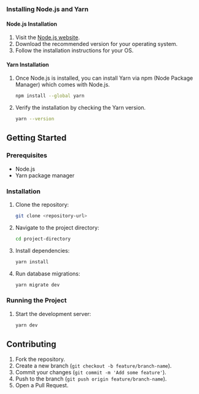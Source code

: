 ### Installing Node.js and Yarn

#### Node.js Installation

1. Visit the [Node.js website](https://nodejs.org/).
2. Download the recommended version for your operating system.
3. Follow the installation instructions for your OS.

#### Yarn Installation

1. Once Node.js is installed, you can install Yarn via npm (Node Package Manager) which comes with Node.js.
   ```sh
   npm install --global yarn
   ```
2. Verify the installation by checking the Yarn version.
   ```sh
   yarn --version
   ```

## Getting Started

### Prerequisites

- Node.js
- Yarn package manager

### Installation

1. Clone the repository:
   ```sh
   git clone <repository-url>
   ```
2. Navigate to the project directory:
   ```sh
   cd project-directory
   ```
3. Install dependencies:
   ```sh
   yarn install
   ```
4. Run database migrations:
   ```sh
   yarn migrate dev
   ```

### Running the Project

1. Start the development server:
   ```sh
   yarn dev
   ```

## Contributing

1. Fork the repository.
2. Create a new branch (`git checkout -b feature/branch-name`).
3. Commit your changes (`git commit -m 'Add some feature'`).
4. Push to the branch (`git push origin feature/branch-name`).
5. Open a Pull Request.
